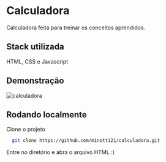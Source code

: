 
# Calculadora

Calculadora feita para treinar os conceitos aprendidos.


## Stack utilizada

HTML, CSS e Javascript

## Demonstração

![calculadora](https://i.imgur.com/2cF02o0.png)

## Rodando localmente

Clone o projeto

```bash
  git clone https://github.com/minotti21/calculadora.git
```

Entre no diretório e abra o arquivo HTML :)
